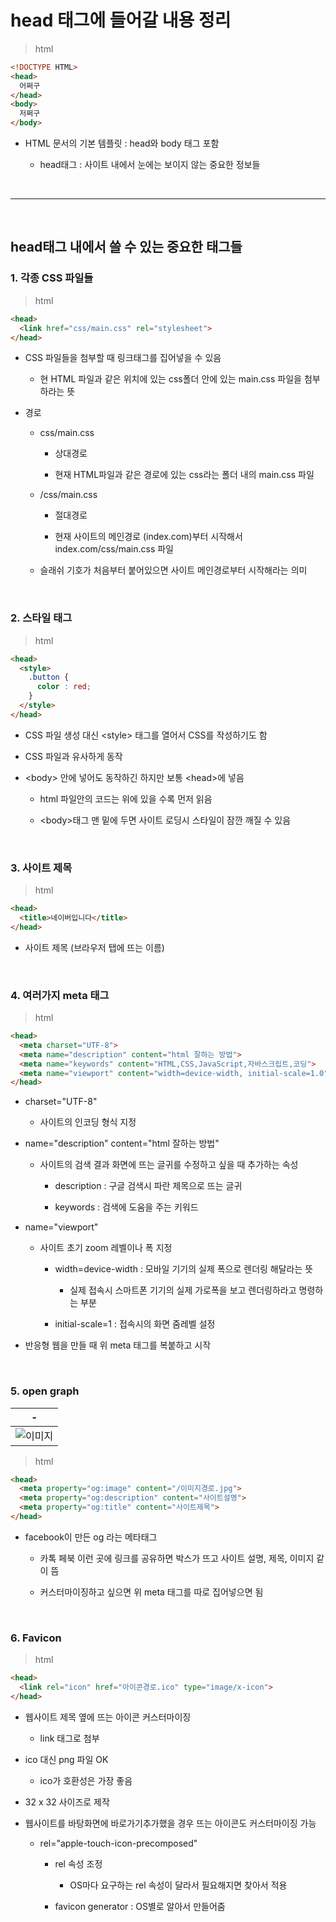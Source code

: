 # head 태그에 들어갈 내용 정리
 
> html
```html
<!DOCTYPE HTML>
<head>
  어쩌구
</head>
<body>
  저쩌구
</body>
```
- HTML 문서의 기본 템플릿 : head와 body 태그 포함

    - head태그 : 사이트 내에서 눈에는 보이지 않는 중요한 정보들

<br>

---

<br>

head태그 내에서 쓸 수 있는 중요한 태그들
---
### 1. 각종 CSS 파일들 
> html
```html
<head>
  <link href="css/main.css" rel="stylesheet">
</head>
```
- CSS 파일들을 첨부할 때 링크태그를 집어넣을 수 있음

    - 현 HTML 파일과 같은 위치에 있는 css폴더 안에 있는 main.css 파일을 첨부하라는 뜻

- 경로

    - css/main.css

        - 상대경로

        - 현재 HTML파일과 같은 경로에 있는 css라는 폴더 내의 main.css 파일

    - /css/main.css

        - 절대경로

        - 현재 사이트의 메인경로 (index.com)부터 시작해서 index.com/css/main.css 파일

    - 슬래쉬 기호가 처음부터 붙어있으면 사이트 메인경로부터 시작해라는 의미


<br>

### 2. 스타일 태그
> html
```html
<head>
  <style>
    .button {
      color : red;
    }
  </style>
</head>
```
- CSS 파일 생성 대신 \<style> 태그를 열어서 CSS를 작성하기도 함

- CSS 파일과 유사하게 동작

- \<body> 안에 넣어도 동작하긴 하지만 보통 \<head>에 넣음

    - html 파일안의 코드는 위에 있을 수록 먼저 읽음

    - \<body>태그 맨 밑에 두면 사이트 로딩시 스타일이 잠깐 깨질 수 있음

<br>

### 3. 사이트 제목
> html
```html
<head>
  <title>네이버입니다</title>
</head>
```
- 사이트 제목 (브라우저 탭에 뜨는 이름)


<br>

### 4. 여러가지 meta 태그
> html
```html
<head>
  <meta charset="UTF-8">
  <meta name="description" content="html 잘하는 방법">
  <meta name="keywords" content="HTML,CSS,JavaScript,자바스크립트,코딩">
  <meta name="viewport" content="width=device-width, initial-scale=1.0">
</head>
```
- charset="UTF-8"

    - 사이트의 인코딩 형식 지정

- name="description" content="html 잘하는 방법"

    - 사이트의 검색 결과 화면에 뜨는 글귀를 수정하고 싶을 때 추가하는 속성

        - description : 구글 검색시 파란 제목으로 뜨는 글귀

        - keywords : 검색에 도움을 주는 키워드

- name="viewport"

    - 사이트 초기 zoom 레벨이나 폭 지정

        - width=device-width : 모바일 기기의 실제 폭으로 렌더링 해달라는 뜻

            - 실제 접속시 스마트폰 기기의 실제 가로폭을 보고 렌더링하라고 명령하는 부분

        - initial-scale=1 : 접속시의 화면 줌레벨 설정

- 반응형 웹을 만들 때 위 meta 태그를 복붙하고 시작    

<br>

### 5. open graph

|-|
|-|
|![이미지](./img/01.png)|

> html
```html
<head>
  <meta property="og:image" content="/이미지경로.jpg">
  <meta property="og:description" content="사이트설명">
  <meta property="og:title" content="사이트제목">
</head>
```
- facebook이 만든 og 라는 메타태그

    - 카톡 페북 이런 곳에 링크를 공유하면 박스가 뜨고 사이트 설명, 제목, 이미지 같이 뜸

    -  커스터마이징하고 싶으면 위 meta 태그를 따로 집어넣으면 됨

<br>

### 6. Favicon

> html
```html
<head>
  <link rel="icon" href="아이콘경로.ico" type="image/x-icon">
</head>
``` 
- 웹사이트 제목 옆에 뜨는 아이콘 커스터마이징

    - link 태그로 첨부

- ico 대신 png 파일 OK

    - ico가 호환성은 가장 좋음

- 32 x 32 사이즈로 제작

- 웹사이트를 바탕화면에 바로가기추가했을 경우 뜨는 아이콘도 커스터마이징 가능

    - rel="apple-touch-icon-precomposed" 

        - rel 속성 조정
        
            - OS마다 요구하는 rel 속성이 달라서 필요해지면 찾아서 적용

        - favicon generator : OS별로 알아서 만들어줌

 
<br>
 